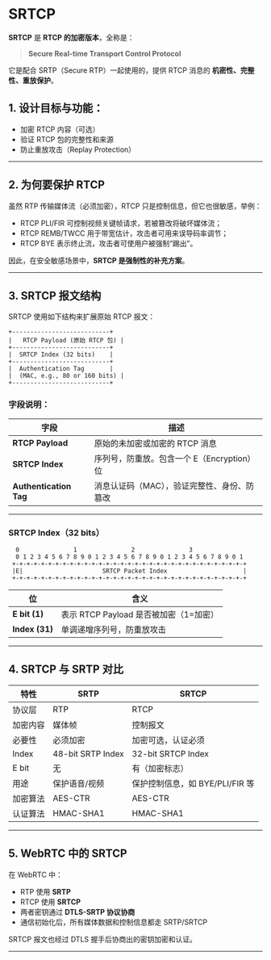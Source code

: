 # SRTCP



**SRTCP** 是 **RTCP 的加密版本**，全称是：

> **Secure Real-time Transport Control Protocol**

它是配合 SRTP（Secure RTP）一起使用的，提供 RTCP 消息的 **机密性、完整性、重放保护**。

## 1. 设计目标与功能：
- 加密 RTCP 内容（可选）
- 验证 RTCP 包的完整性和来源
- 防止重放攻击（Replay Protection）

---

## 2. 为何要保护 RTCP

虽然 RTP 传输媒体流（必须加密），RTCP 只是控制信息，但它也很敏感，举例：

- RTCP PLI/FIR 可控制视频关键帧请求，若被篡改将破坏媒体流；
- RTCP REMB/TWCC 用于带宽估计，攻击者可用来误导码率调节；
- RTCP BYE 表示终止流，攻击者可使用户被强制“踢出”。

因此，在安全敏感场景中，**SRTCP 是强制性的补充方案**。

---

## 3. SRTCP 报文结构

SRTCP 使用如下结构来扩展原始 RTCP 报文：

```
+---------------------------+
|   RTCP Payload (原始 RTCP 包) |
+---------------------------+
|  SRTCP Index (32 bits)    |
+---------------------------+
|  Authentication Tag       |
|  (MAC, e.g., 80 or 160 bits) |
+---------------------------+
```

### 字段说明：

| 字段 | 描述 |
|------|------|
| **RTCP Payload** | 原始的未加密或加密的 RTCP 消息 |
| **SRTCP Index** | 序列号，防重放。包含一个 E（Encryption）位 |
| **Authentication Tag** | 消息认证码（MAC），验证完整性、身份、防篡改 |

---

### SRTCP Index（32 bits）

```
  0               1               2               3
  0 1 2 3 4 5 6 7 8 9 0 1 2 3 4 5 6 7 8 9 0 1 2 3 4 5 6 7 8 9 0 1
 +-+-+-+-+-+-+-+-+-+-+-+-+-+-+-+-+-+-+-+-+-+-+-+-+-+-+-+-+-+-+-+-+
 |E|                      SRTCP Packet Index                     |
 +-+-+-+-+-+-+-+-+-+-+-+-+-+-+-+-+-+-+-+-+-+-+-+-+-+-+-+-+-+-+-+-+
```

| 位 | 含义 |
|----|------|
| **E bit (1)** | 表示 RTCP Payload 是否被加密（1=加密） |
| **Index (31)** | 单调递增序列号，防重放攻击 |

---

## 4. SRTCP 与 SRTP 对比

| 特性 | SRTP | SRTCP |
|------|------|--------|
| 协议层 | RTP | RTCP |
| 加密内容 | 媒体帧 | 控制报文 |
| 必要性 | 必须加密 | 加密可选，认证必须 |
| Index | 48-bit SRTP Index | 32-bit SRTCP Index |
| E bit | 无 | 有（加密标志） |
| 用途 | 保护语音/视频 | 保护控制信息，如 BYE/PLI/FIR 等 |
| 加密算法 | AES-CTR | AES-CTR |
| 认证算法 | HMAC-SHA1 | HMAC-SHA1 |

---

## 5. WebRTC 中的 SRTCP

在 WebRTC 中：

- RTP 使用 **SRTP**
- RTCP 使用 **SRTCP**
- 两者密钥通过 **DTLS-SRTP 协议协商**
- 通信初始化后，所有媒体数据和控制信息都走 SRTP/SRTCP

SRTCP 报文也经过 DTLS 握手后协商出的密钥加密和认证。

---

